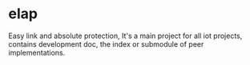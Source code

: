 # elap
Easy link and absolute protection, It's a main project for all iot projects, contains development doc, the index or submodule of peer implementations. 
